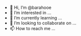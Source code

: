 - 👋 Hi, I’m @barahooe
- 👀 I’m interested in ...
- 🌱 I’m currently learning ...
- 💞️ I’m looking to collaborate on ...
- 📫 How to reach me ...

<!---
barahooe/barahooe is a ✨ special ✨ repository because its `README.md` (this file) appears on your GitHub profile.
You can click the Preview link to take a look at your changes.
--->
